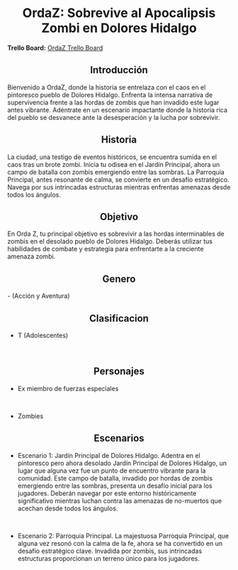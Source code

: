 <p align="center">
  <h1 align="center">OrdaZ: Sobrevive al Apocalipsis Zombi en Dolores Hidalgo</h1>

  **Trello Board:** [OrdaZ Trello Board](https://trello.com/b/0ET5W1lY/ordaz)
</p>

<p align="justify">
  <h2 align="center">Introducción</h2>
  Bienvenido a OrdaZ, donde la historia se entrelaza con el caos en el pintoresco pueblo de Dolores Hidalgo. Enfrenta la intensa narrativa de supervivencia frente a las hordas de zombis que han invadido este lugar antes vibrante. Adéntrate en un escenario impactante donde la historia rica del pueblo se desvanece ante la desesperación y la lucha por sobrevivir.
</p>

<p align="justify">
  <h2 align="center">Historia</h2>
  La ciudad, una testigo de eventos históricos, se encuentra sumida en el caos tras un brote zombi. Inicia tu odisea en el Jardín Principal, ahora un campo de batalla con zombis emergiendo entre las sombras. La Parroquia Principal, antes resonante de calma, se convierte en un desafío estratégico. Navega por sus intrincadas estructuras mientras enfrentas amenazas desde todos los ángulos.
</p>

<p align="justify">
  <h2 align="center">Objetivo</h2>
En Orda Z, tu principal objetivo es sobrevivir a las hordas interminables de zombis en el desolado pueblo de Dolores Hidalgo. Deberás utilizar tus habilidades de combate y estrategia para enfrentarte a la creciente amenaza zombi.
</p>

<p align="justify">
  <h2 align="center">Genero</h2>
 - (Acción y Aventura)
</p>

<p align="justify">
  <h2 align="center">Clasificacion</h2>

- T (Adolescentes)


<br>

</p>

<h2 align="center">Personajes</h2>

<p align="justify">
  
  - Ex miembro de fuerzas especiales
    
  <br>
  
  - Zombies
</p>


<p align="justify">
  <h2 align="center">Escenarios</h2>

- Escenario 1: Jardín Principal de Dolores Hidalgo.
Adentra en el pintoresco pero ahora desolado Jardín Principal de Dolores Hidalgo, un lugar que alguna vez fue un punto de encuentro vibrante para la comunidad. Este campo de batalla, invadido por hordas de zombis emergiendo entre las sombras, presenta un desafío inicial para los jugadores. Deberán navegar por este entorno históricamente significativo mientras luchan contra las amenazas de no-muertos que acechan desde todos los ángulos.

<br>

- Escenario 2: Parroquia Principal.
La majestuosa Parroquia Principal, que alguna vez resonó con la calma de la fe, ahora se ha convertido en un desafío estratégico clave. Invadida por zombis, sus intrincadas estructuras proporcionan un terreno único para los jugadores.
</p>





 
